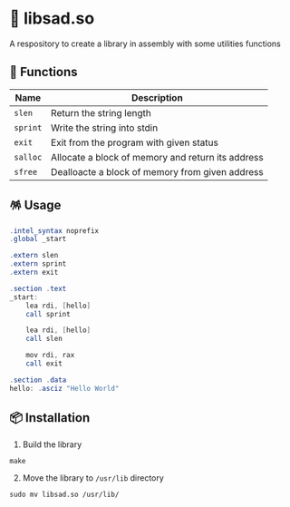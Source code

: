# 🍞 libsad.so

A respository to create a library in assembly with some utilities functions

## 🧸 Functions

| Name | Description |
| ---- | ----------- |
| `slen` | Return the string length |
| `sprint` | Write the string into stdin |
| `exit` | Exit from the program with given status |
| `salloc` | Allocate a block of memory and return its address |
| `sfree` | Dealloacte a block of memory from given address |

## 🪅 Usage

```as
.intel_syntax noprefix
.global _start

.extern slen
.extern sprint
.extern exit

.section .text
_start:
    lea rdi, [hello]
    call sprint

    lea rdi, [hello]
    call slen

    mov rdi, rax
    call exit

.section .data
hello: .asciz "Hello World"
```

## 📦 Installation

1. Build the library
```
make
```

2. Move the library to `/usr/lib` directory
```
sudo mv libsad.so /usr/lib/
```
